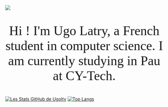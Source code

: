 <img src="https://64.media.tumblr.com/cca4f06484b447c0687f0325af5b38c9/428a8db1dc8ae92f-87/s1280x1920/7c751558b1d93e15c2d885cff2162ddb95059b8d.gifv" />

<p align="center" style="font-family:consolas;font-size:300%;text-align:center;">Hi ! I'm Ugo Latry, a French student in computer science. I am currently studying in Pau at CY-Tech.</p>

[![Les Stats GitHub de Ugolty](https://github-readme-stats.vercel.app/api?username=Ugolty&theme=dark&show_icons=true&count_private=true)](https://github.com/Ugolty/github-readme-stats)
[![Top Langs](https://github-readme-stats.vercel.app/api/top-langs/?username=Ugolty&layout=compact&theme=dark)](https://github.com/Ugolty/github-readme-stats)



